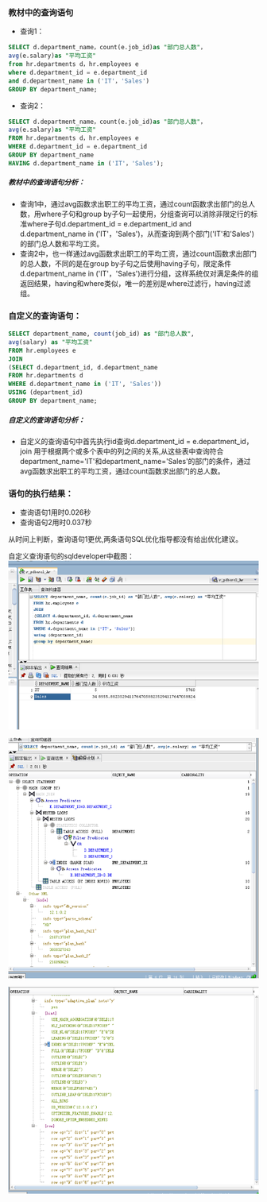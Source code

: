 ### 教材中的查询语句

- 查询1：

```SQL
SELECT d.department_name，count(e.job_id)as "部门总人数"，
avg(e.salary)as "平均工资"
from hr.departments d，hr.employees e
where d.department_id = e.department_id
and d.department_name in ('IT'，'Sales')
GROUP BY department_name;
```

- 查询2：
```SQL
SELECT d.department_name，count(e.job_id)as "部门总人数"，
avg(e.salary)as "平均工资"
FROM hr.departments d，hr.employees e
WHERE d.department_id = e.department_id
GROUP BY department_name
HAVING d.department_name in ('IT'，'Sales');
```

##### 教材中的查询语句分析：
- 查询1中，通过avg函数求出职工的平均工资，通过count函数求出部门的总人数，用where子句和group by子句一起使用，分组查询可以消除非限定行的标准where子句d.department_id = e.department_id   and d.department_name in ('IT'，'Sales')，从而查询到两个部门('IT'和'Sales')的部门总人数和平均工资。
- 查询2中，也一样通过avg函数求出职工的平均工资，通过count函数求出部门的总人数，不同的是在group by子句之后使用having子句，限定条件d.department_name in ('IT'，'Sales')进行分组，这样系统仅对满足条件的组返回结果，having和where类似，唯一的差别是where过滤行，having过滤组。

### 自定义的查询语句：


~~~sql
SELECT department_name, count(job_id) as "部门总人数", 
avg(salary) as "平均工资"
FROM hr.employees e
JOIN
(SELECT d.department_id, d.department_name
FROM hr.departments d
WHERE d.department_name in ('IT', 'Sales'))
USING (department_id)
GROUP BY department_name;
~~~

##### 自定义的查询语句分析：
- 自定义的查询语句中首先执行id查询d.department_id = e.department_id， join 用于根据两个或多个表中的列之间的关系,从这些表中查询符合department_name='IT'和department_name='Sales'的部门的条件，通过avg函数求出职工的平均工资，通过count函数求出部门的总人数。


### 语句的执行结果：
- 查询语句1用时0.026秒
- 查询语句2用时0.037秒


从时间上判断，查询语句1更优,两条语句SQL优化指导都没有给出优化建议。

自定义查询语句的sqldeveloper中截图：
![截图1](https://github.com/lwjbox/oracle/blob/master/test1/one.png?raw=true)


![截图2](https://github.com/lwjbox/oracle/blob/master/test1/two.png?raw=true)



![截图3](https://github.com/lwjbox/oracle/blob/master/test1/three.png?raw=true)


